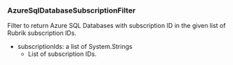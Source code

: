 ### AzureSqlDatabaseSubscriptionFilter
Filter to return Azure SQL Databases with subscription ID in the given list of Rubrik subscription IDs.

- subscriptionIds: a list of System.Strings
  - List of subscription IDs.
